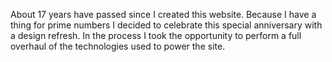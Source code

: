 About 17 years have passed since I created this website. Because I have a thing 
for prime numbers I decided to celebrate this special anniversary with a design refresh.
In the process I took the opportunity to perform a full overhaul of the technologies used to power the site. 
